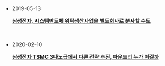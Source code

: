<br />

- 2019-05-13

  [**삼성전자, 시스템반도체 위탁생산사업을 별도회사로 분사할 수도**](http://www.businesspost.co.kr/BP?command=article_view&num=126981)

  <br>

- 2020-02-10

  [**삼성전자 TSMC 3나노급에서 다른 전략 추진, 파운드리 누가 이길까**](http://www.businesspost.co.kr/BP?command=article_view&num=163134&section=11)

  <br>

  